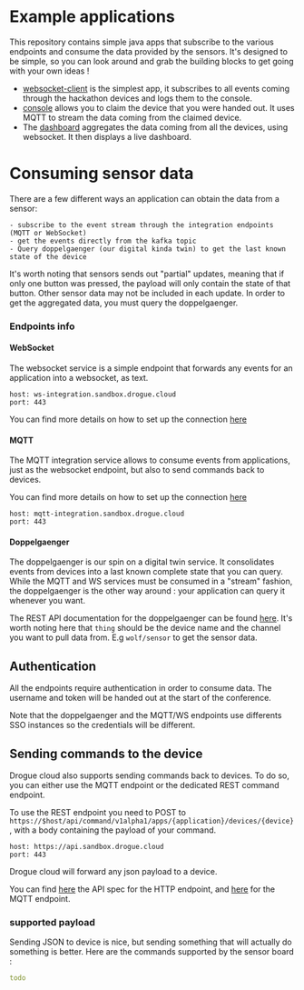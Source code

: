 # Example applications

This repository contains simple java apps that subscribe to the various endpoints and 
consume the data provided by the sensors.
It's designed to be simple, so you can look around and grab the building blocks to 
get going with your own ideas !

- [websocket-client](websocket-client) is the simplest app, it subscribes to all events coming through the hackathon devices and logs them to the console.
- [console](console) allows you to claim the device that you were handed out. It uses MQTT to stream
the data coming from the claimed device.
- The [dashboard](dashboard) aggregates the data coming from all the devices, using websocket. It then displays a live dashboard.

# Consuming sensor data

There are a few different ways an application can obtain the data from a sensor:

    - subscribe to the event stream through the integration endpoints (MQTT or WebSocket)
    - get the events directly from the kafka topic
    - Query doppelgaenger (our digital kinda twin) to get the last known state of the device

It's worth noting that sensors sends out "partial" updates, meaning that if only one button was pressed, the payload
will only contain the state of that button. Other sensor data may not be included in each update.
In order to get the aggregated data, you must query the doppelgaenger.

### Endpoints info

#### WebSocket

The websocket service is a simple endpoint that forwards any events for an application into a websocket, as text.
```
host: ws-integration.sandbox.drogue.cloud
port: 443
```

You can find more details on how to set up the connection [here](https://book.drogue.io/drogue-cloud/dev/user-guide/integration-ws.html)

#### MQTT

The MQTT integration service allows to consume events from applications, just as the websocket endpoint, but also to send commands
back to devices.

You can find more details on how to set up the connection [here](https://book.drogue.io/drogue-cloud/dev/user-guide/integration-mqtt.html)
```
host: mqtt-integration.sandbox.drogue.cloud
port: 443
```


#### Doppelgaenger
    
The doppelgaenger is our spin on a digital twin service. It consolidates events from devices into a last known complete
state that you can query. While the MQTT and WS services must be consumed in a "stream" fashion, the doppelgaenger is the 
other way around : your application can query it whenever you want. 

The REST API documentation for the doppelgaenger can be found [here](https://api-eclipsecon-2022.apps.sandbox.drogue.world/). It's worth noting here that `thing` should be the device name and the channel
you want to pull data from. E.g `wolf/sensor` to get the sensor data.

## Authentication

All the endpoints require authentication in order to consume data. 
The username and token will be handed out at the start of the conference.

Note that the doppelgaenger and the MQTT/WS endpoints use differents SSO instances so the credentials will be different.

## Sending commands to the device

Drogue cloud also supports sending commands back to devices. To do so, you can either use the MQTT endpoint
or the dedicated REST command endpoint.

To use the REST endpoint you need to POST to `https://$host/api/command/v1alpha1/apps/{application}/devices/{device}`, 
with a body containing the payload of your command. 
```
host: https://api.sandbox.drogue.cloud
port: 443
```

Drogue cloud will forward any json payload to a device.

You can find [here](https://book.drogue.io/drogue-cloud/dev/api/endpoints.html#_command_control) the API spec for the 
HTTP endpoint, and [here](https://book.drogue.io/drogue-cloud/dev/user-guide/integration-mqtt.html#_publish_commands) 
for the MQTT endpoint.

### supported payload

Sending JSON to device is nice, but sending something that will actually do something is better. 
Here are the commands supported by the sensor board : 

```yaml
todo
```
